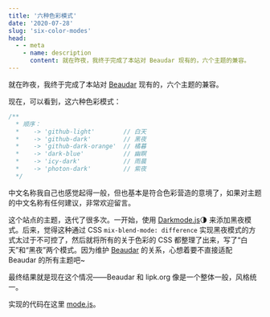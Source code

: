```yaml
---
title: '六种色彩模式'
date: '2020-07-28'
slug: 'six-color-modes'
head:
  - - meta
    - name: description
      content: 就在昨夜，我终于完成了本站对 Beaudar 现有的，六个主题的兼容。
---
```


就在昨夜，我终于完成了本站对 [Beaudar](https://beaudar.lipk.org) 现有的，六个主题的兼容。

现在，可以看到，这六种色彩模式：

```javascript
/**
  * 顺序：
  *    -> 'github-light'        // 白天
  *    -> 'github-dark'         // 黑夜
  *    -> 'github-dark-orange'  // 橘暮
  *    -> 'dark-blue'           // 幽瞑
  *    -> 'icy-dark'            // 雨晨
  *    -> 'photon-dark'         // 紫夜
  */
```

中文名称我自己也感觉起得一般，但也基本是符合色彩营造的意境了，如果对主题的中文名称有任何建议，非常欢迎留言。

这个站点的主题，迭代了很多次。一开始，使用 [Darkmode.js](http://github.com/sandoche/Darkmode.js)🌗 来添加黑夜模式。后来，觉得这种通过 CSS `mix-blend-mode: difference` 实现黑夜模式的方式太过于不可控了，然后就将所有的关于色彩的 CSS 都整理了出来，写了“白天”和“黑夜”两个模式。因为维护 [Beaudar](https://beaudar.lipk.org) 的关系，心想着要不直接适配 Beaudar 的所有主题吧~

最终结果就是现在这个情况——Beaudar 和 lipk.org 像是一个整体一般，风格统一。

实现的代码在这里 [mode.js](https://github.com/zsdycs/lipk.org/blob/master/static/js/mode.js)。
